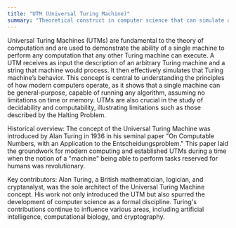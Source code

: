 ```yaml
---
title: "UTM (Universal Turing Machine)"
summary: "Theoretical construct in computer science that can simulate any other Turing machine's computing process given the appropriate input and its own machine's description."
---
```

Universal Turing Machines (UTMs) are fundamental to the theory of computation and are used to demonstrate the ability of a single machine to perform any computation that any other Turing machine can execute. A UTM receives as input the description of an arbitrary Turing machine and a string that machine would process. It then effectively simulates that Turing machine’s behavior. This concept is central to understanding the principles of how modern computers operate, as it shows that a single machine can be general-purpose, capable of running any algorithm, assuming no limitations on time or memory. UTMs are also crucial in the study of decidability and computability, illustrating limitations such as those described by the Halting Problem.

Historical overview: The concept of the Universal Turing Machine was introduced by Alan Turing in 1936 in his seminal paper "On Computable Numbers, with an Application to the Entscheidungsproblem." This paper laid the groundwork for modern computing and established UTMs during a time when the notion of a "machine" being able to perform tasks reserved for humans was revolutionary.

Key contributors: Alan Turing, a British mathematician, logician, and cryptanalyst, was the sole architect of the Universal Turing Machine concept. His work not only introduced the UTM but also spurred the development of computer science as a formal discipline. Turing's contributions continue to influence various areas, including artificial intelligence, computational biology, and cryptography.